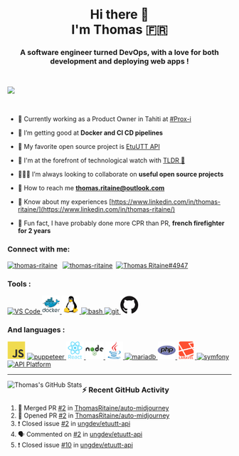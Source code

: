 <h1 align="center">Hi there 👋<br />I'm Thomas 🇫🇷</h1>
<h3 align="center">A software engineer turned DevOps, with a love for both development and deploying web apps !</h3>

<br />

![](https://komarev.com/ghpvc/?username=ThomasRitaine)

<br />

- 👔 Currently working as a Product Owner in Tahiti at [#Prox-i](https://www.prox-i.pf/)

- 🌱 I’m getting good at **Docker and CI CD pipelines**

- 🤝 My favorite open source project is [EtuUTT API](https://github.com/ungdev/etuutt-api/)

- 👀 I'm at the forefront of technological watch with [TLDR 📰](https://tldr.tech/)

- 🧑‍🤝‍🧑 I’m always looking to collaborate on **useful open source projects**

- 📧 How to reach me **thomas.ritaine@outlook.com**

- 📄 Know about my experiences [https://www.linkedin.com/in/thomas-ritaine/](https://www.linkedin.com/in/thomas-ritaine/)

- 🐣 Fun fact, I have probably done more CPR than PR, **french firefighter for 2 years**

<h3 align="left">Connect with me:</h3>
<p align="left">
<a href="mailto:thomas.ritaine@outlook.com" target="blank"><img align="center" src="https://static.vecteezy.com/system/resources/previews/009/973/213/original/email-and-mail-icon-sign-symbol-design-free-png.png" alt="thomas-ritaine" height="40" width="40" /></a>&nbsp;&nbsp;
<a href="https://linkedin.com/in/thomas-ritaine" target="blank"><img align="center" src="https://raw.githubusercontent.com/rahuldkjain/github-profile-readme-generator/master/src/images/icons/Social/linked-in-alt.svg" alt="thomas-ritaine" height="40" width="40" /></a>&nbsp;
<a href="https://discord.gg/Thomas Ritaine#4947" target="blank"><img align="center" src="https://raw.githubusercontent.com/rahuldkjain/github-profile-readme-generator/master/src/images/icons/Social/discord.svg" alt="Thomas Ritaine#4947" height="40" width="40" /></a>
</p>

<h3 align="left">Tools :</h3>
<p align="left">
    <a href="https://code.visualstudio.com/" target="_blank" rel="noreferrer"> <img src="https://upload.wikimedia.org/wikipedia/commons/thumb/9/9a/Visual_Studio_Code_1.35_icon.svg/2048px-Visual_Studio_Code_1.35_icon.svg.png" alt="VS Code" width="40" height="40" /> </a>
    <a href="https://www.docker.com/" target="_blank" rel="noreferrer"> <img src="https://raw.githubusercontent.com/devicons/devicon/master/icons/docker/docker-original-wordmark.svg" alt="docker" width="40" height="40" /> </a>
    <a href="https://www.linux.org/" target="_blank" rel="noreferrer"> <img src="https://raw.githubusercontent.com/devicons/devicon/master/icons/linux/linux-original.svg" alt="linux" width="40" height="40" /> </a>
    <a href="https://www.gnu.org/software/bash/" target="_blank" rel="noreferrer"> <img src="https://www.vectorlogo.zone/logos/gnu_bash/gnu_bash-icon.svg" alt="bash" width="40" height="40" /> </a>
    <a href="https://git-scm.com/" target="_blank" rel="noreferrer"> <img src="https://www.vectorlogo.zone/logos/git-scm/git-scm-icon.svg" alt="git" width="40" height="40" /> </a>
    <a href="https://github.com/" target="_blank" rel="noreferrer"> <img src="https://raw.githubusercontent.com/github/explore/78df643247d429f6cc873026c0622819ad797942/topics/github/github.png" alt="GitHub" width="40" height="40" /> </a>
</p>

<h3 align="left">And languages :</h3>
<p align="left">
    <a href="https://developer.mozilla.org/en-US/docs/Web/JavaScript" target="_blank" rel="noreferrer"><img src="https://raw.githubusercontent.com/devicons/devicon/master/icons/javascript/javascript-original.svg" alt="javascript" width="40" height="40" /></a>
    <a href="https://github.com/puppeteer/puppeteer" target="_blank" rel="noreferrer"> <img src="https://www.vectorlogo.zone/logos/pptrdev/pptrdev-official.svg" alt="puppeteer" width="40" height="40" /> </a>
    <a href="https://reactjs.org/" target="_blank" rel="noreferrer"> <img src="https://raw.githubusercontent.com/devicons/devicon/master/icons/react/react-original-wordmark.svg" alt="react" width="40" height="40" /> </a>
    <a href="https://nodejs.org" target="_blank" rel="noreferrer"> <img src="https://raw.githubusercontent.com/devicons/devicon/master/icons/nodejs/nodejs-original-wordmark.svg" alt="nodejs" width="40" height="40" /> </a>
    <a href="https://www.java.com" target="_blank" rel="noreferrer"> <img src="https://raw.githubusercontent.com/devicons/devicon/master/icons/java/java-original.svg" alt="java" width="40" height="40" /> </a>
    <a href="https://mariadb.org/" target="_blank" rel="noreferrer"> <img src="https://www.vectorlogo.zone/logos/mariadb/mariadb-icon.svg" alt="mariadb" width="40" height="40" /> </a>
    <a href="https://www.php.net" target="_blank" rel="noreferrer"> <img src="https://raw.githubusercontent.com/devicons/devicon/master/icons/php/php-original.svg" alt="php" width="40" height="40" /> </a>
    <a href="https://laravel.com/" target="_blank" rel="noreferrer"> <img src="https://raw.githubusercontent.com/devicons/devicon/master/icons/laravel/laravel-plain-wordmark.svg" alt="laravel" width="40" height="40" /> </a>
    <a href="https://symfony.com" target="_blank" rel="noreferrer"> <img src="https://symfony.com/logos/symfony_black_03.svg" alt="symfony" width="40" height="40" /> </a>
    <a href="https://api-platform.com/" target="_blank" rel="noreferrer"> <img src="https://api-platform.com/static/74e20e175f4d908bbc0f1e2af28d3d66/Logo_Circle%20webby%20blue.svg" alt="API Platform" width="40" height="40" /> </a>
</p>



---

<img align="left" alt="Thomas's GitHub Stats" src="https://github-readme-stats.vercel.app/api?username=thomasritaine&show_icons=true&hide_border=true" />

### ⚡ Recent GitHub Activity
<!--START_SECTION:activity-->
1. 🎉 Merged PR [#2](https://github.com/ThomasRitaine/auto-midjourney/pull/2) in [ThomasRitaine/auto-midjourney](https://github.com/ThomasRitaine/auto-midjourney)
2. 💪 Opened PR [#2](https://github.com/ThomasRitaine/auto-midjourney/pull/2) in [ThomasRitaine/auto-midjourney](https://github.com/ThomasRitaine/auto-midjourney)
3. ❗️ Closed issue [#2](https://github.com/ungdev/etuutt-api/issues/2) in [ungdev/etuutt-api](https://github.com/ungdev/etuutt-api)
4. 🗣 Commented on [#2](https://github.com/ungdev/etuutt-api/issues/2) in [ungdev/etuutt-api](https://github.com/ungdev/etuutt-api)
5. ❗️ Closed issue [#10](https://github.com/ungdev/etuutt-api/issues/10) in [ungdev/etuutt-api](https://github.com/ungdev/etuutt-api)
<!--END_SECTION:activity-->
